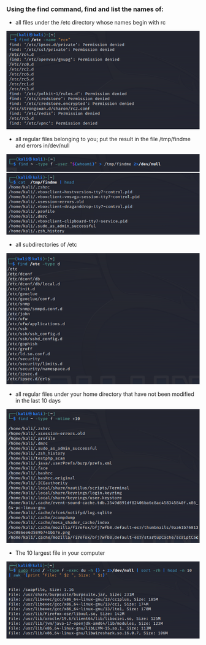 ### Using the find command, find and list the names of:
- all files under the /etc directory whose names begin with rc

![text](screenshots/1.png)

- all regular files belonging to you; put the result in the file /tmp/findme and errors in/dev/null

![text](screenshots/2-1.png)
![text](screenshots/2-2.png)

- all subdirectories of /etc

![text](screenshots/3.png)

- all regular files under your home directory that have not been modified in the last 10 days

![text](screenshots/4.png)

- The 10 largest file in your computer

![text](screenshots/5.png)

